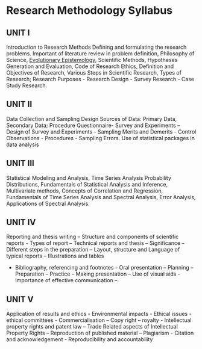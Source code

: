 # Research Methodology Syllabus
## UNIT I 
Introduction to Research Methods 
Defining and formulating the research problems.
 Important of literature review in 
problem definition, Philosophy of Science, 
[Evolutionary Epistemology](https://plato.stanford.edu/entries/epistemology-evolutionary/?authuser=3), Scientific 
Methods, Hypotheses Generation and Evaluation, Code of Research Ethics, Definition 
and Objectives of Research, Various Steps in Scientific Research, Types of Research; 
Research Purposes - Research Design - Survey Research - Case Study Research. 
## UNIT II 
Data Collection and Sampling Design
Sources of Data: Primary Data, Secondary Data; Procedure Questionnaire- Survey and 
Experiments – Design of Survey and Experiments - Sampling Merits and Demerits -
Control Observations - Procedures - Sampling Errors. Use of statistical packages in data 
analysis
## UNIT III 
Statistical Modeling and Analysis, Time Series Analysis 
Probability Distributions, Fundamentals of Statistical Analysis and Inference, 
Multivariate methods, Concepts of Correlation and Regression, Fundamentals of Time 
Series Analysis and Spectral Analysis, Error Analysis, Applications of Spectral Analysis. 
## UNIT IV 
Reporting and thesis writing – Structure and components of scientific reports - Types
of report – Technical reports and thesis – Significance – Different steps in the 
preparation – Layout, structure and Language of typical reports – Illustrations and
tables
- Bibliography, referencing and footnotes - Oral presentation – Planning – Preparation –
Practice – Making presentation – Use of visual aids - Importance of effective 
communication –.
## UNIT V 
Application of results and ethics - Environmental impacts - Ethical issues - ethical
committees - Commercialisation – Copy right – royalty - Intellectual property rights and
patent law – Trade Related aspects of Intellectual Property Rights – Reproduction of 
published material – Plagiarism - Citation and acknowledgement - Reproducibility and 
accountability


